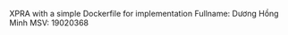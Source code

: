 XPRA with a simple Dockerfile for implementation
<space><space>Fullname: Dương Hồng Minh
MSV: 19020368
